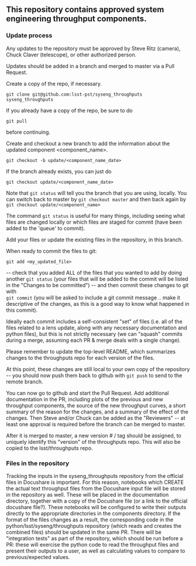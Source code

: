 ## This repository contains approved system engineering throughput components.

### Update process

Any updates to the repository must be approved by Steve Ritz (camera), Chuck Claver (telescope), or other authorized person.

Updates should be added in a branch and merged to master via a Pull Request.

Create a copy of the repo, if necessary.
```
git clone git@github.com:lsst-pst/syseng_throughputs syseng_throughputs
```
If you already have a copy of the repo, be sure to do 
```
git pull
```
before continuing.


Create and checkout a new branch to add the information about the updated component <component_name>.
```
git checkout -b update/<component_name_date>
```
If the branch already exists, you can just do 
```
git checkout update/<component_name_date>
```

Note that `git status` will tell you the branch that you are using, locally. You can switch back to master by
```git checkout master``` and then back again by ```git checkout update/<component_name>```

The command `git status` is useful for many things, including seeing what files are changed locally or which files are staged for commit (have been added to the 'queue' to commit). 

Add your files or update the existing files in the repository, in this branch.

When ready to commit the files to git:
```
git add <my_updated_file>
```
-- check that you added ALL of the files that you wanted to add by doing another ```git status``` (your files that 
will be added to the commit will be listed in the "Changes to be committed") --
and then commit these changes to git with <br>
```git commit```
(you will be asked to include a git commit message .. make it descriptive of the changes, as this is a good way
to know what happened in this commit).

Ideally each commit includes a self-consistent "set" of files (i.e. all of the files related to a lens update,
along with any necessary documentation and python files), but this is not strictly necessary (we can
"squash" commits during a merge, assuming each PR & merge deals with a single change).

Please remember to update the top-level README, which summarizes changes to the throughputs repo for each
version of the files.

At this point, these changes are still local to your own copy of the repository -- you should now push them back to
github with
```git push```
to send to the remote branch. 

You can now go to github and start the Pull Request. Add additional documentation
in the PR, including plots of the previous and new throughput components, the source of the new throughput curves,
a short summary of the reason for the changes, and a summary of the effect of the changes. Then Steve and/or Chuck
can be added as the "Reviewers" -- at least one approval is required before the branch can be merged to master.

After it is merged to master, a new version # / tag should be assigned, to uniquely identify this "version" of the
throughputs repo. This will also be copied to the lsst/throughputs repo.


### Files in the repository

Tracking the inputs in the syseng_throughputs repository from the official files in Docushare is important.
For this reason, notebooks which CREATE the actual text throughput files from the Docushare input file will be
stored in the repository as well. These will be placed in the documentation directory, together with a copy of
the Docushare file (or a link to the official docushare file?). These notebooks will be configured to write their
outputs directly to the appropriate directories in the components directory. If the format of the files changes as
a result, the corresponding code in the python/lsst/syseng/throughputs repository (which reads and creates the combined files)
should be updated in the same PR. There will be "integration tests" as part of the repository, which should be run
before a PR: these will exercise the python code to read the throughput files and present their outputs to
a user, as well as calculating <XXX> values to compare to previous/expected values.


